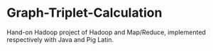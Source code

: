 # Graph-Triplet-Calculation
Hand-on Hadoop project of Hadoop and Map/Reduce, implemented respectively with Java and Pig Latin.
